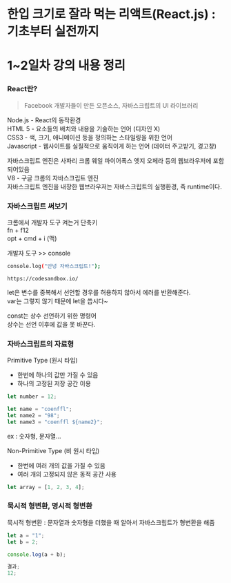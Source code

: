 # 한입 크기로 잘라 먹는 리액트(React.js) : 기초부터 실전까지

# 1~2일차 강의 내용 정리

### React란?

> Facebook 개발자들이 만든 오픈소스, 자바스크립트의 UI 라이브러리

Node.js - React의 동작환경  
HTML 5 - 요소들의 배치와 내용을 기술하는 언어 (디자인 X)  
CSS3 - 색, 크기, 애니메이션 등을 정의하는 스타일링을 위한 언어  
Javascript - 웹사이트를 실질적으로 움직이게 하는 언어 (데이터 주고받기, 경고창)

자바스크립트 엔진은 사파리 크롬 웨일 파이어폭스 엣지 오페라 등의 웹브라우저에 포함되어있음  
V8 - 구글 크롬의 자바스크립트 엔진  
자바스크립트 엔진을 내장한 웹브라우저는 자바스크립트의 실행환경, 즉 runtime이다.

### 자바스크립트 써보기

크롬에서 개발자 도구 켜는거 단축키  
fn + f12  
opt + cmd + i (맥)

개발자 도구 >> console

```bash
console.log("안녕 자바스크립트!");
```

`https://codesandbox.io/`

let은 변수를 중복해서 선언할 경우를 허용하지 않아서 에러를 반환해준다.  
var는 그렇지 않기 때문에 let을 씁시다~

const는 상수 선언하기 위한 명령어  
상수는 선언 이후에 값을 못 바꾼다.

### 자바스크립트의 자료형

Primitive Type (원시 타입)

- 한번에 하나의 값만 가질 수 있음
- 하나의 고정된 저장 공간 이용

```javascript
let number = 12;

let name = "coenffl";
let name2 = "98";
let name3 = "coenffl ${name2}";
```

ex : 숫자형, 문자열...

Non-Primitive Type (비 원시 타입)

- 한번에 여러 개의 값을 가질 수 있음
- 여러 개의 고정되지 않은 동적 공간 사용

```javascript
let array = [1, 2, 3, 4];
```

### 묵시적 형변환, 명시적 형변환

묵시적 형변환 : 문자열과 숫자형을 더했을 때 알아서 자바스크립트가 형변환을 해줌

```javascript
let a = "1";
let b = 2;

console.log(a + b);

결과;
12;
```
